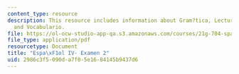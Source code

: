 ```yaml
---
content_type: resource
description: This resource includes information about Gram?tica, Lecturas, Pel?cula
  and Vocabulario.
file: https://ol-ocw-studio-app-qa.s3.amazonaws.com/courses/21g-704-spanish-iv-spring-2005/2986c3f5090da7f05e1684145b9437d6_MIT21G_704S05_sp4_exam2.pdf
file_type: application/pdf
resourcetype: Document
title: "Espa\xF1ol IV- Examen 2"
uid: 2986c3f5-090d-a7f0-5e16-84145b9437d6
---
```

